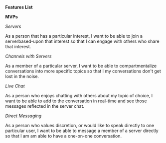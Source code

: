 **Features List**

**MVPs**


*Servers*

As a person that has a particular interest, I want to be able to join a serverbased-upon that interest so that I can engage with others who share that interest.

*Channels with Servers*

As a member of a particular server, I want to be able to compartmentalize conversations into more specific topics so that I my conversations don't get lost in the noise.

*Live Chat*

As a person who enjoys chatting with others about my topic of choice, I want to be able to add to the conversation in real-time and see those messages reflected in the server chat.


*Direct Messaging*

As a person who values discretion, or would like to speak directly to one particular user, I want to be able to message a member of a server directly so that I am am able to have a one-on-one conversation.
